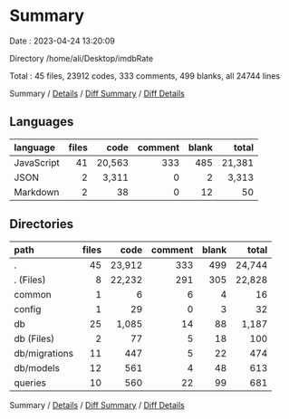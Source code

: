 # Summary

Date : 2023-04-24 13:20:09

Directory /home/ali/Desktop/imdbRate

Total : 45 files,  23912 codes, 333 comments, 499 blanks, all 24744 lines

Summary / [Details](details.md) / [Diff Summary](diff.md) / [Diff Details](diff-details.md)

## Languages
| language | files | code | comment | blank | total |
| :--- | ---: | ---: | ---: | ---: | ---: |
| JavaScript | 41 | 20,563 | 333 | 485 | 21,381 |
| JSON | 2 | 3,311 | 0 | 2 | 3,313 |
| Markdown | 2 | 38 | 0 | 12 | 50 |

## Directories
| path | files | code | comment | blank | total |
| :--- | ---: | ---: | ---: | ---: | ---: |
| . | 45 | 23,912 | 333 | 499 | 24,744 |
| . (Files) | 8 | 22,232 | 291 | 305 | 22,828 |
| common | 1 | 6 | 6 | 4 | 16 |
| config | 1 | 29 | 0 | 3 | 32 |
| db | 25 | 1,085 | 14 | 88 | 1,187 |
| db (Files) | 2 | 77 | 5 | 18 | 100 |
| db/migrations | 11 | 447 | 5 | 22 | 474 |
| db/models | 12 | 561 | 4 | 48 | 613 |
| queries | 10 | 560 | 22 | 99 | 681 |

Summary / [Details](details.md) / [Diff Summary](diff.md) / [Diff Details](diff-details.md)